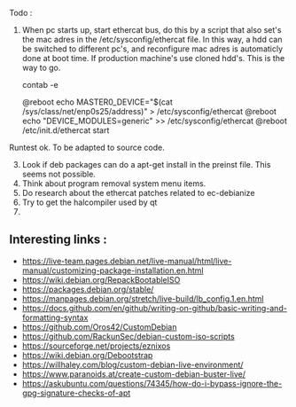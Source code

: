 Todo :

1. When pc starts up, start ethercat bus, do this by a script that also set's the mac adres in the /etc/sysconfig/ethercat file.
In this way, a hdd can be switched to different pc's, and reconfigure mac adres is automaticly done at boot time. 
If production machine's use cloned hdd's. This is the way to go.

    contab -e
    
    @reboot echo MASTER0_DEVICE="$(cat /sys/class/net/enp0s25/address)" > /etc/sysconfig/ethercat
    @reboot echo "DEVICE_MODULES=generic" >> /etc/sysconfig/ethercat
    @reboot /etc/init.d/ethercat start

Runtest ok. To be adapted to source code.


3. Look if deb packages can do a apt-get install in the preinst file. This seems not possible. 
4. Think about program removal system menu items.
5. Do research about the ethercat patches related to ec-debianize
6. Try to get the halcompiler used by qt
7. 


## Interesting links :
- https://live-team.pages.debian.net/live-manual/html/live-manual/customizing-package-installation.en.html
- https://wiki.debian.org/RepackBootableISO
- https://packages.debian.org/stable/
- https://manpages.debian.org/stretch/live-build/lb_config.1.en.html
- https://docs.github.com/en/github/writing-on-github/basic-writing-and-formatting-syntax
- https://github.com/Oros42/CustomDebian 
- https://github.com/RackunSec/debian-custom-iso-scripts 
- https://sourceforge.net/projects/eznixos 
- https://wiki.debian.org/Debootstrap
- https://willhaley.com/blog/custom-debian-live-environment/
- https://www.paranoids.at/create-custom-debian-buster-live/
- https://askubuntu.com/questions/74345/how-do-i-bypass-ignore-the-gpg-signature-checks-of-apt

